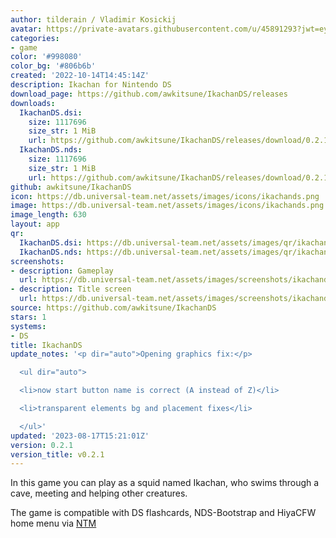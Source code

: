 ```yaml
---
author: tilderain / Vladimir Kosickij
avatar: https://private-avatars.githubusercontent.com/u/45891293?jwt=eyJhbGciOiJIUzI1NiIsInR5cCI6IkpXVCJ9.eyJpc3MiOiJnaXRodWIuY29tIiwiYXVkIjoicmF3LmdpdGh1YnVzZXJjb250ZW50LmNvbSIsImtleSI6ImtleTEiLCJleHAiOjE3MzQ2NTcxODAsIm5iZiI6MTczNDY1NTk4MCwicGF0aCI6Ii91LzQ1ODkxMjkzIn0.5mAtRAJBiOQlOQy65IbZVS0aiReoMnSzNshE7e_7XBo&v=4
categories:
- game
color: '#998080'
color_bg: '#806b6b'
created: '2022-10-14T14:45:14Z'
description: Ikachan for Nintendo DS
download_page: https://github.com/awkitsune/IkachanDS/releases
downloads:
  IkachanDS.dsi:
    size: 1117696
    size_str: 1 MiB
    url: https://github.com/awkitsune/IkachanDS/releases/download/0.2.1/IkachanDS.dsi
  IkachanDS.nds:
    size: 1117696
    size_str: 1 MiB
    url: https://github.com/awkitsune/IkachanDS/releases/download/0.2.1/IkachanDS.nds
github: awkitsune/IkachanDS
icon: https://db.universal-team.net/assets/images/icons/ikachands.png
image: https://db.universal-team.net/assets/images/icons/ikachands.png
image_length: 630
layout: app
qr:
  IkachanDS.dsi: https://db.universal-team.net/assets/images/qr/ikachands-dsi.png
  IkachanDS.nds: https://db.universal-team.net/assets/images/qr/ikachands-nds.png
screenshots:
- description: Gameplay
  url: https://db.universal-team.net/assets/images/screenshots/ikachands/gameplay.png
- description: Title screen
  url: https://db.universal-team.net/assets/images/screenshots/ikachands/title-screen.png
source: https://github.com/awkitsune/IkachanDS
stars: 1
systems:
- DS
title: IkachanDS
update_notes: '<p dir="auto">Opening graphics fix:</p>

  <ul dir="auto">

  <li>now start button name is correct (A instead of Z)</li>

  <li>transparent elements bg and placement fixes</li>

  </ul>'
updated: '2023-08-17T15:21:01Z'
version: 0.2.1
version_title: v0.2.1
---
```

In this game you can play as a squid named Ikachan, who swims through a cave, meeting and helping other creatures.

The game is compatible with DS flashcards, NDS-Bootstrap and HiyaCFW home menu via [NTM](/ds/NTM)